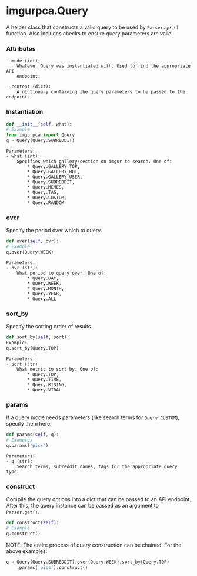 # imgurpca.Query
A helper class that constructs a valid query to be used by `Parser.get()`
function. Also includes checks to ensure query parameters are valid.  

### Attributes
```
- mode (int):
    Whatever Query was instantiated with. Used to find the appropriate API
    endpoint.

- content (dict):
    A dictionary containing the query parameters to be passed to the endpoint.
```

### Instantiation
```python
def __init__(self, what):
# Example
from imgurpca import Query
q = Query(Query.SUBREDDIT)
```
```
Parameters:
- what (int):
    Specifies which gallery/section on imgur to search. One of:
        * Query.GALLERY_TOP,
        * Query.GALLERY_HOT,
        * Query.GALLERY_USER,
        * Query.SUBREDDIT,
        * Query.MEMES,
        * Query.TAG,
        * Query.CUSTOM,
        * Query.RANDOM
```

### over
Specify the period over which to query.
```python
def over(self, ovr):
# Example
q.over(Query.WEEK)
```
```
Parameters:
- ovr (str):
    What period to query over. One of:
        * Query.DAY,
        * Query.WEEK,
        * Query.MONTH,
        * Query.YEAR,
        * Query.ALL
```

### sort_by
Specify the sorting order of results.
```python
def sort_by(self, sort):
Example:
q.sort_by(Query.TOP)
```
```
Parameters:
- sort (str):
    What metric to sort by. One of:
        * Query.TOP,
        * Query.TIME,
        * Query.RISING,
        * Query.VIRAL
```

### params
If a query mode needs parameters (like search terms for `Query.CUSTOM`),
specify them here.
```python
def params(self, q):
# Examples
q.params('pics')
```
```
Parameters:
- q (str):
    Search terms, subreddit names, tags for the appropriate query type.
```

### construct
Compile the query options into a dict that can be passed to an API endpoint.
After this, the query instance can be passed as an argument to `Parser.get()`.
```python
def construct(self):
# Example
q.construct()
```

NOTE: The entire process of query construction can be chained. For the above
examples:  
```python
q = Query(Query.SUBREDDIT).over(Query.WEEK).sort_by(Query.TOP)
    .params('pics').construct()
```
